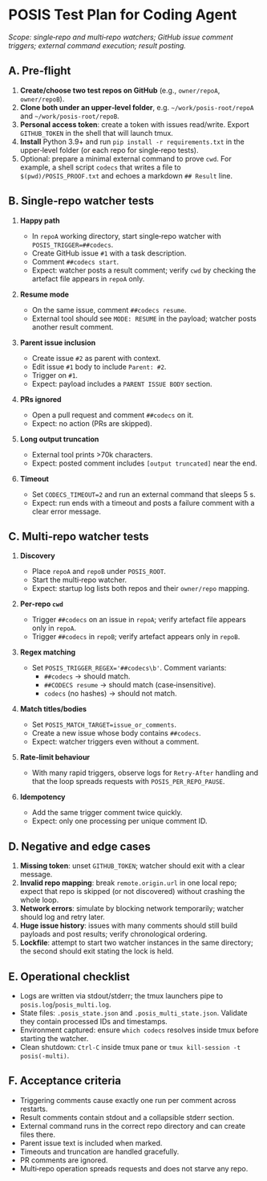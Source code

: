 # POSIS Test Plan for Coding Agent

_Scope: single‑repo and multi‑repo watchers; GitHub issue comment triggers; external command execution; result posting._

## A. Pre‑flight


1. **Create/choose two test repos on GitHub** (e.g., `owner/repoA`, `owner/repoB`).
2. **Clone both under an upper‑level folder**, e.g. `~/work/posis-root/repoA` and `~/work/posis-root/repoB`.
3. **Personal access token**: create a token with issues read/write. Export `GITHUB_TOKEN` in the shell that will launch tmux.
4. **Install** Python 3.9+ and run `pip install -r requirements.txt` in the upper‑level folder (or each repo for single‑repo tests).
5. Optional: prepare a minimal external command to prove `cwd`. For example, a shell script `codecs` that writes a file to `$(pwd)/POSIS_PROOF.txt` and echoes a markdown `## Result` line.

## B. Single‑repo watcher tests


1. **Happy path**  
   - In `repoA` working directory, start single‑repo watcher with `POSIS_TRIGGER=##codecs`.  
   - Create GitHub issue `#1` with a task description.  
   - Comment `##codecs start`.  
   - Expect: watcher posts a result comment; verify `cwd` by checking the artefact file appears in `repoA` only.

2. **Resume mode**  
   - On the same issue, comment `##codecs resume`.  
   - External tool should see `MODE: RESUME` in the payload; watcher posts another result comment.

3. **Parent issue inclusion**  
   - Create issue `#2` as parent with context.  
   - Edit issue `#1` body to include `Parent: #2`.  
   - Trigger on `#1`.  
   - Expect: payload includes a `PARENT ISSUE BODY` section.

4. **PRs ignored**  
   - Open a pull request and comment `##codecs` on it.  
   - Expect: no action (PRs are skipped).

5. **Long output truncation**  
   - External tool prints >70k characters.  
   - Expect: posted comment includes `[output truncated]` near the end.

6. **Timeout**  
   - Set `CODECS_TIMEOUT=2` and run an external command that sleeps 5 s.  
   - Expect: run ends with a timeout and posts a failure comment with a clear error message.

## C. Multi‑repo watcher tests


1. **Discovery**  
   - Place `repoA` and `repoB` under `POSIS_ROOT`.  
   - Start the multi‑repo watcher.  
   - Expect: startup log lists both repos and their `owner/repo` mapping.

2. **Per‑repo `cwd`**  
   - Trigger `##codecs` on an issue in `repoA`; verify artefact file appears only in `repoA`.  
   - Trigger `##codecs` in `repoB`; verify artefact appears only in `repoB`.

3. **Regex matching**  
   - Set `POSIS_TRIGGER_REGEX='##codecs\b'`. Comment variants:  
     - `##codecs` → should match.  
     - `##CODECS resume` → should match (case‑insensitive).  
     - `codecs` (no hashes) → should not match.

4. **Match titles/bodies**  
   - Set `POSIS_MATCH_TARGET=issue_or_comments`.  
   - Create a new issue whose body contains `##codecs`.  
   - Expect: watcher triggers even without a comment.

5. **Rate‑limit behaviour**  
   - With many rapid triggers, observe logs for `Retry‑After` handling and that the loop spreads requests with `POSIS_PER_REPO_PAUSE`.

6. **Idempotency**  
   - Add the same trigger comment twice quickly.  
   - Expect: only one processing per unique comment ID.

## D. Negative and edge cases


1. **Missing token**: unset `GITHUB_TOKEN`; watcher should exit with a clear message.
2. **Invalid repo mapping**: break `remote.origin.url` in one local repo; expect that repo is skipped (or not discovered) without crashing the whole loop.
3. **Network errors**: simulate by blocking network temporarily; watcher should log and retry later.
4. **Huge issue history**: issues with many comments should still build payloads and post results; verify chronological ordering.
5. **Lockfile**: attempt to start two watcher instances in the same directory; the second should exit stating the lock is held.

## E. Operational checklist


- Logs are written via stdout/stderr; the tmux launchers pipe to `posis.log`/`posis_multi.log`.  
- State files: `.posis_state.json` and `.posis_multi_state.json`. Validate they contain processed IDs and timestamps.  
- Environment captured: ensure `which codecs` resolves inside tmux before starting the watcher.  
- Clean shutdown: `Ctrl‑C` inside tmux pane or `tmux kill-session -t posis(-multi)`.

## F. Acceptance criteria


- Triggering comments cause exactly one run per comment across restarts.  
- Result comments contain stdout and a collapsible stderr section.  
- External command runs in the correct repo directory and can create files there.  
- Parent issue text is included when marked.  
- Timeouts and truncation are handled gracefully.  
- PR comments are ignored.  
- Multi‑repo operation spreads requests and does not starve any repo.

